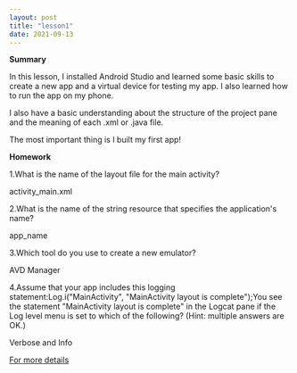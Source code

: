 ```yaml
---
layout: post
title: "lesson1"
date: 2021-09-13
---
```



**Summary**

In this lesson, I installed Android Studio and learned some basic skills to create a new app and a virtual device for testing my app. I also learned how to run the app on my phone.

I also have a basic understanding about the structure of the project pane and the meaning of each .xml or .java file.

The most important thing is I built my first app! 

**Homework**

1.What is the name of the layout file for the main activity? 
 
activity_main.xml

2.What is the name of the string resource that specifies the application's name?   

app_name

3.Which tool do you use to create a new emulator?   

AVD Manager

4.Assume that your app includes this logging statement:Log.i("MainActivity", "MainActivity layout is complete");You see the statement "MainActivity layout is complete" in the Logcat pane if the Log level menu is set to which of the following? (Hint: multiple answers are OK.)

Verbose and Info

[For more details](https://github.com/ColeFang/NeuCS5520_projects/blob/ph-pages/documents/lesson1.1.doc?raw=true)
